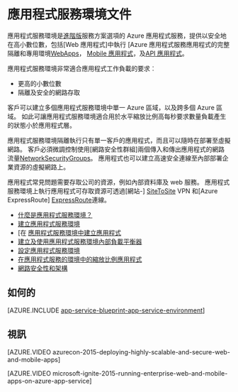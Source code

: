 <properties 
    pageTitle="應用程式服務環境 |Microsoft Azure" 
    description="什麼是 Azure 應用程式服務環境？ 應用程式服務環境簡介。" 
    keywords="azure 應用程式服務環境虛擬網路安全的網路"
    services="app-service" 
    documentationCenter="" 
    authors="stefsch" 
    manager="wpickett" 
    editor=""/>

<tags 
    ms.service="app-service" 
    ms.workload="na" 
    ms.tgt_pltfrm="na" 
    ms.devlang="na" 
    ms.topic="article" 
    ms.date="10/04/2016" 
    ms.author="stefsch"/>

# <a name="app-service-environment-documentation"></a>應用程式服務環境文件

應用程式服務環境是[進階版][PremiumTier]服務方案選項的 Azure 應用程式服務，提供以安全地在高小數位數，包括[Web 應用程式]中執行 [Azure 應用程式服務應用程式的完整隔離和專用環境[WebApps]， [Mobile 應用程式][MobileApps]，及[API 應用程式][APIApps]。  

應用程式服務環境非常適合應用程式工作負載的要求︰

- 更高的小數位數
- 隔離及安全的網路存取

客戶可以建立多個應用程式服務環境中單一 Azure 區域，以及跨多個 Azure 區域。  如此可讓應用程式服務環境適合用於水平縮放比例高每秒要求數量負載產生的狀態小於應用程式層。

應用程式服務環境隔離執行只有單一客戶的應用程式，而且可以隨時在部署至虛擬網路。  客戶必須微調控制使用[網路安全性群組]兩個傳入和傳出應用程式的網路流量[NetworkSecurityGroups]。  應用程式也可以建立高速安全連線至內部部署企業資源的虛擬網路上。

應用程式常見問題需要存取公司的資源，例如內部資料庫及 web 服務。  應用程式服務環境上執行應用程式可存取資源可透過[網站-] [ SiteToSite] VPN 和[Azure ExpressRoute] [ExpressRoute]連線。

* [什麼是應用程式服務環境？](../app-service-web/app-service-app-service-environment-intro.md)
* [建立應用程式服務環境](../app-service-web/app-service-web-how-to-create-an-app-service-environment.md)
* [在 [應用程式服務環境中建立應用程式](../app-service-web/app-service-web-how-to-create-a-web-app-in-an-ase.md)
* [建立及使用應用程式服務環境內部負載平衡器](../app-service-web/app-service-environment-with-internal-load-balancer.md)
* [設定應用程式服務環境](../app-service-web/app-service-web-configure-an-app-service-environment.md) 
* [在應用程式服務的環境中的縮放比例應用程式](../app-service-web/app-service-web-scale-a-web-app-in-an-app-service-environment.md)
* [網路安全性和架構](../app-service-web/app-service-app-service-environment-network-architecture-overview.md)

## <a name="how-tos"></a>如何的

[AZURE.INCLUDE [app-service-blueprint-app-service-environment](../../includes/app-service-blueprint-app-service-environment.md)]


## <a name="videos"></a>視訊
[AZURE.VIDEO azurecon-2015-deploying-highly-scalable-and-secure-web-and-mobile-apps]

[AZURE.VIDEO microsoft-ignite-2015-running-enterprise-web-and-mobile-apps-on-azure-app-service]


<!-- LINKS -->
[PremiumTier]: http://azure.microsoft.com/pricing/details/app-service/
[WebApps]: http://azure.microsoft.com/documentation/articles/app-service-web-overview/
[MobileApps]: http://azure.microsoft.com/documentation/articles/app-service-mobile-value-prop-preview/
[APIApps]: http://azure.microsoft.com/documentation/articles/app-service-api-apps-why-best-platform/
[NetworkSecurityGroups]: https://azure.microsoft.com/documentation/articles/virtual-networks-nsg/
[SiteToSite]: https://azure.microsoft.com/documentation/articles/vpn-gateway-site-to-site-create/
[ExpressRoute]: http://azure.microsoft.com/services/expressroute/
